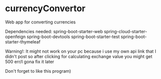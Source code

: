 # currencyConvertor
Web app for converting currencies

Dependencies needed:
spring-boot-starter-web
spring-cloud-starter-openfeign
spring-boot-devtools
spring-boot-starter-test
spring-boot-starter-thymeleaf

Warning!:
It might not work on your pc because i use my own api link that I didn't post so after clicking for calculating exchange value you might get 500 err/I gona fix it later

Don't forget to like this program)

